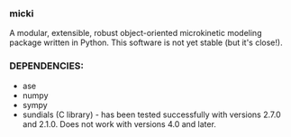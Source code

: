 ### micki

A modular, extensible, robust object-oriented microkinetic modeling package
written in Python. This software is not yet stable (but it's close!).

### DEPENDENCIES:
 * ase
 * numpy
 * sympy
 * sundials (C library) - has been tested successfully with versions 2.7.0 and 2.1.0. Does not work with versions 4.0 and later.
